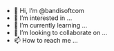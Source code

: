 - 👋 Hi, I’m @bandisoftcom
- 👀 I’m interested in ...
- 🌱 I’m currently learning ...
- 💞️ I’m looking to collaborate on ...
- 📫 How to reach me ...

<!---
bandisoftcom/bandisoftcom is a ✨ special ✨ repository because its `README.md` (this file) appears on your GitHub profile.
You can click the Preview link to take a look at your changes.
--->

